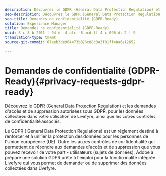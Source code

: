 ```yaml
---
description: Découvrez le GDPR (General Data Protection Regulation) et les demandes d'accès et de suppression autorisées sous GDPR, pour les données collectées dans votre utilisation de Livefyre, ainsi que les autres contrôles de confidentialité associés.
seo-description: Découvrez le GDPR (General Data Protection Regulation) et les demandes d'accès et de suppression autorisées sous GDPR, pour les données collectées dans votre utilisation de Livefyre, ainsi que les autres contrôles de confidentialité associés.
seo-title: Demandes de confidentialité (GDPR-Ready)
solution: Experience Manager
title: Demandes de confidentialité (GDPR-Ready)
uuid: 8 c 8 b 2001-f 94 d -4 afc -8 acd-ff 4 c 096 dc 2 f 9
translation-type: tm+mt
source-git-commit: 67aeb3de964473b326c88c3a3f81ff48a6a12652

---
```



# Demandes de confidentialité (GDPR-Ready){#privacy-requests-gdpr-ready}

Découvrez le GDPR (General Data Protection Regulation) et les demandes d&#39;accès et de suppression autorisées sous GDPR, pour les données collectées dans votre utilisation de Livefyre, ainsi que les autres contrôles de confidentialité associés.

Le GDPR ( [](https://adobe.io/apis/cloudplatform/gdpr.html) General Data Protection Regulations) est un règlement destiné à renforcer et à unifier la protection des données pour les personnes de l&#39;Union européenne (UE). Outre les autres contrôles de confidentialité qui permettent de répondre aux demandes d&#39;accès et de suppression que vous pouvez recevoir de votre part - utilisateurs (sujets de données), Adobe a préparé une solution GDPR prête à l&#39;emploi pour la fonctionnalité intégrée Livefyre qui vous permet de demander ou de supprimer des données collectées dans Livefyre.
